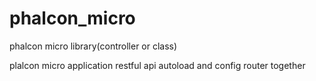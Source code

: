 # phalcon_micro
phalcon micro library(controller or class)

plalcon micro application restful api
autoload and config router together
